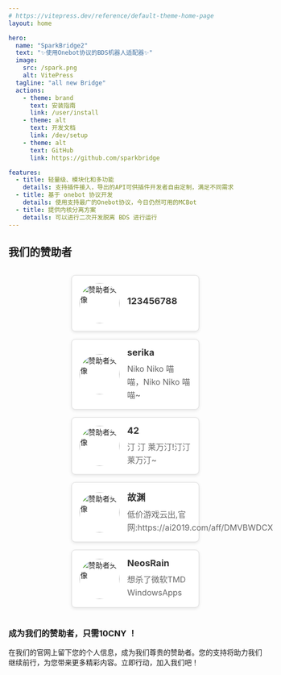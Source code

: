 ```yaml
---
# https://vitepress.dev/reference/default-theme-home-page
layout: home

hero:
  name: "SparkBridge2"
  text: "✨使用Onebot协议的BDS机器人适配器✨"
  image:
    src: /spark.png
    alt: VitePress
  tagline: "all new Bridge"
  actions:
    - theme: brand
      text: 安装指南
      link: /user/install
    - theme: alt
      text: 开发文档
      link: /dev/setup
    - theme: alt
      text: GitHub
      link: https://github.com/sparkbridge

features:
  - title: 轻量级、模块化和多功能
    details: 支持插件接入，导出的API可供插件开发者自由定制，满足不同需求
  - title: 基于 onebot 协议开发
    details: 使用支持最广的Onebot协议，今日仍然可用的MCBot
  - title: 提供内核分离方案
    details: 可以进行二次开发脱离 BDS 进行运行
---
```


## 我们的赞助者
<div class="sponsors-container">
    <div class="sponsor">
        <a href="#" target="_blank" rel="noopener noreferrer">
            <img src="https://s21.ax1x.com/2025/01/19/pEkaKYV.jpg" alt="赞助者头像" class="sponsor-avatar">
        </a>
        <div>
            <div class="sponsor-name">123456788</div>
            <div class="sponsor-message"></div>
        </div>
    </div>
    <div class="sponsor">
        <a href="https://blog.ikgy.top/
        " target="_blank" rel="noopener noreferrer">
            <img src="https://s21.ax1x.com/2025/01/19/pEka3y4.jpg" alt="赞助者头像" class="sponsor-avatar">
        </a>
        <div>
            <div class="sponsor-name">serika</div>
            <div class="sponsor-message">Niko Niko 喵 喵，Niko Niko 喵 喵~</div>
        </div>
    </div>
    <div class="sponsor">
        <a href="#" target="_blank" rel="noopener noreferrer">
            <img src="https://s21.ax1x.com/2025/01/19/pEkaUFx.jpg" alt="赞助者头像" class="sponsor-avatar">
        </a>
        <div>
            <div class="sponsor-name">42</div>
            <div class="sponsor-message">汀 汀 莱万汀!汀汀莱万汀~</div>
        </div>
    </div>
    <div class="sponsor">
        <a href="#" target="_blank" rel="noopener noreferrer">
            <img src="https://s21.ax1x.com/2025/01/19/pEkadfK.jpg" alt="赞助者头像" class="sponsor-avatar">
        </a>
        <div>
            <div class="sponsor-name">故渊</div>
            <div class="sponsor-message">低价游戏云出,官网:https://ai2019.com/aff/DMVBWDCX</div>
        </div>
    </div>
    <div class="sponsor">
        <a href="#" target="_blank" rel="noopener noreferrer">
            <img src="https://sparkbridge.cn/support1.gif" alt="赞助者头像" class="sponsor-avatar">
        </a>
        <div>
            <div class="sponsor-name">NeosRain</div>
            <div class="sponsor-message">想杀了微软TMD WindowsApps</div>
        </div>
    </div>
    <!-- 更多赞助者内容 -->
</div>

### 成为我们的赞助者，只需10CNY ！

在我们的官网上留下您的个人信息，成为我们尊贵的赞助者。您的支持将助力我们继续前行，为您带来更多精彩内容。立即行动，加入我们吧！

<style>
/* 容器样式 */
.2sponsors-container {
    display: flex;
    flex-wrap: wrap;
    gap: 10px; /* 赞助者之间的间距 */
    justify-content: center; /* 水平居中对齐 */
    padding: 20px; /* 容器内边距 */
    background-color: #f7f7f7; /* 背景颜色，可根据网站风格修改 */
}

/* 外层容器样式 */
.sponsors-wrapper {
    background-color: transparent; /* 外框内容颜色为透明 */
    /* 其他样式 */
}
/* 容器样式  */
.sponsors-container {
    display: flex;
    flex-wrap: wrap;
    gap: 15px; /* 赞助者之间的间距 */
    justify-content: center; /* 水平居中对齐 */
    padding: 15px; /* 容器内边距 */
}


/* 单个赞助者样式 */
.sponsor {
    display: flex;
    align-items: center; /* 垂直居中对齐 */
    gap: 15px; /* 头像与文字之间的间距 */
    border: 1px solid #ddd; /* 边框颜色，可根据网站风格修改 */
    border-radius: 8px; /* 圆角边框 */
    padding: 15px; /* 内边距 */
    width: calc(50% - 15px); /* 每行两个，减去间距 */
    box-shadow: 0 2px 6px rgba(0, 0, 0, 0.1); /* 阴影效果，增加立体感 */
    background-color: white; /* 内框背景颜色为白色 */
    transition: transform 0.3s ease; /* 鼠标悬停时的动画效果 */
}

.sponsor:hover {
    transform: translateY(-5px); /* 鼠标悬停时稍微上移 */
}

/* 头像样式 */
.sponsor-avatar {
    width: 80px; /* 头像宽度 */
    aspect-ratio: 1 / 1; /* 固定宽高比为1:1，确保头像保持圆形 */
    border-radius: 50%; /* 圆形头像 */
    object-fit: cover; /* 保持图片比例，裁剪多余部分 */
    transition: transform 0.3s ease; /* 鼠标悬停时的动画效果 */
}

.sponsor-avatar:hover {
    transform: scale(1.1); /* 鼠标悬停时稍微放大 */
}

/* 名字样式 */
.sponsor-name {
    font-size: 18px; /* 字体大小 */
    font-weight: bold; /* 加粗字体 */
    color: #333; /* 字体颜色 */
    margin-bottom: 10px; /* 与留言的间距 */
}

/* 留言样式 */
.sponsor-message {
    font-size: 16px; /* 字体大小 */
    color: #666; /* 字体颜色 */
    line-height: 1.6; /* 行高 */
}

</style>